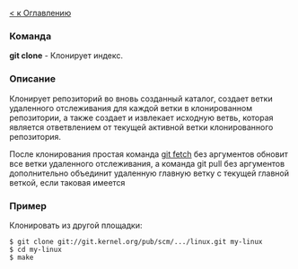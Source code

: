 [< к Оглавлению](/readme.md)
### Команда
**git clone** - Клонирует индекс.

### Описание
Клонирует репозиторий во вновь созданный каталог, создает ветки удаленного отслеживания для каждой ветки в клонированном репозитории, а также создает и извлекает исходную ветвь, которая является ответвлением от текущей активной ветки клонированного репозитория.

После клонирования простая команда [git fetch](/commands/fetch.md) без аргументов обновит все ветки удаленного отслеживания, а команда git pull без аргументов дополнительно объединит удаленную главную ветку с текущей главной веткой, если таковая имеется

### Пример

Клонировать из другой площадки:

    $ git clone git://git.kernel.org/pub/scm/.../linux.git my-linux
    $ cd my-linux
    $ make
